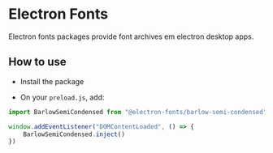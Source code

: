 # Electron Fonts

Electron fonts packages provide font archives em electron desktop apps.

## How to use

* Install the package

* On your `preload.js`, add:

```ts
import BarlowSemiCondensed from "@electron-fonts/barlow-semi-condensed"

window.addEventListener("DOMContentLoaded", () => {
    BarlowSemiCondensed.inject()
})
```